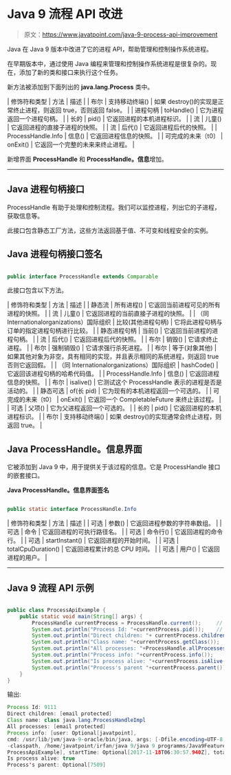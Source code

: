 # Java 9 流程 API 改进

> 原文：<https://www.javatpoint.com/java-9-process-api-improvement>

Java 在 Java 9 版本中改进了它的进程 API，帮助管理和控制操作系统进程。

在早期版本中，通过使用 Java 编程来管理和控制操作系统进程是很复杂的。现在，添加了新的类和接口来执行这个任务。

新方法被添加到下面列出的 **java.lang.Process** 类中。

| 修饰符和类型 | 方法 | 描述 |
| 布尔 | 支持移动终端() | 如果 destroy()的实现是正常终止进程，则返回 true，否则返回 false。 |
| 进程句柄 | toHandle() | 它为进程返回一个进程句柄。 |
| 长的 | pid() | 它返回进程的本机进程标识。 |
| 流<processhandle></processhandle> | 儿童() | 它返回进程的直接子进程的快照。 |
| 流<processhandle></processhandle> | 后代() | 它返回进程后代的快照。 |
| ProcessHandle.Info | 信息() | 它返回进程信息的快照。 |
| 可完成的未来〔t0〕 | onExit() | 它返回一个完整的未来<process>来终止进程。</process> |

新增界面 **ProcessHandle** 和 **ProcessHandle。信息**增加。

* * *

## Java 进程句柄接口

ProcessHandle 有助于处理和控制流程。我们可以监控进程，列出它的子进程，获取信息等。

此接口包含静态工厂方法，这些方法返回基于值、不可变和线程安全的实例。

## Java 进程句柄接口签名

```java

public interface ProcessHandle extends Comparable  
```

此接口包含以下方法。

| 修饰符和类型 | 方法 | 描述 |
| 静态流<processhandle></processhandle> | 所有进程() | 它返回当前进程可见的所有进程的快照。 |
| 流<processhandle></processhandle> | 儿童() | 它返回进程的当前直接子进程的快照。 |
| （同 Internationalorganizations）国际组织 | 比较(其他进程句柄) | 它将此进程句柄与订单的指定进程句柄进行比较。 |
| 静态进程句柄 | 当前() | 它返回当前进程的进程句柄。 |
| 流<processhandle></processhandle> | 后代() | 它返回进程后代的快照。 |
| 布尔 | 销毁() | 它请求终止进程。 |
| 布尔 | 强制销毁() | 它请求强行杀死进程。 |
| 布尔 | 等于(对象其他) | 如果其他对象为非空，具有相同的实现，并且表示相同的系统进程，则返回 true 否则它返回假。 |
| （同 Internationalorganizations）国际组织 | hashCode() | 它返回该进程句柄的哈希代码值。 |
| ProcessHandle.Info | 信息() | 它返回进程信息的快照。 |
| 布尔 | isalive() | 它测试这个 ProcessHandle 表示的进程是否是活动的。 |
| 静态可选<processhandle></processhandle> | of(长 pid) | 它为现有的本机进程返回一个可选的<processhandle>。</processhandle> |
| 可完成的未来〔t0〕 | onExit() | 它返回一个 CompletableFuture <processhandle>来终止该过程。</processhandle> |
| 可选<processhandle></processhandle> | 父项() | 它为父进程返回一个可选的<processhandle>。</processhandle> |
| 长的 | pid() | 它返回进程的本机进程标识。 |
| 布尔 | 支持移动终端() | 如果 destroy()的实现通常会终止进程，则返回 true。 |

## Java ProcessHandle。信息界面

它被添加到 Java 9 中，用于提供关于该过程的信息。它是 ProcessHandle 接口的嵌套接口。

**Java ProcessHandle。信息界面签名**

```java

public static interface ProcessHandle.Info

```

| 修饰符和类型 | 方法 | 描述 |
| 可选 | 参数() | 它返回进程参数的字符串数组。 |
| 可选 | 命令 | 它返回进程的可执行路径名。 |
| 可选 | 命令行() | 它返回进程的命令行。 |
| 可选<instant></instant> | startInstant() | 它返回进程的开始时间。 |
| 可选<duration></duration> | totalCpuDuration() | 它返回进程累计的总 CPU 时间。 |
| 可选 | 用户() | 它返回进程的用户。 |

* * *

## Java 9 流程 API 示例

```java

public class ProcessApiExample {
	public static void main(String[] args) {
		ProcessHandle currentProcess = ProcessHandle.current(); 	// Current processhandle
		System.out.println("Process Id: "+currentProcess.pid()); 	// Process id 
		System.out.println("Direct children: "+ currentProcess.children()); // Direct children of the process
		System.out.println("Class name: "+currentProcess.getClass()); 		// Class name
		System.out.println("All processes: "+ProcessHandle.allProcesses()); // All current processes 
		System.out.println("Process info: "+currentProcess.info()); 		// Process info
		System.out.println("Is process alive: "+currentProcess.isAlive()); 
		System.out.println("Process's parent "+currentProcess.parent());  // Parent of the process
	}
}

```

输出:

```java
Process Id: 9111
Direct children: [email protected]
Class name: class java.lang.ProcessHandleImpl
All processes: [email protected]
Process info: [user: Optional[javatpoint], 
cmd: /usr/lib/jvm/java-9-oracle/bin/java, args: [-Dfile.encoding=UTF-8, 
-classpath, /home/javatpoint/irfan/java 9/java 9 programms/Java9Features/bin, 
ProcessApiExample], startTime: Optional[2017-11-18T06:30:57.940Z], totalTime: Optional[PT0.25S]]
Is process alive: true
Process's parent: Optional[7509]

```